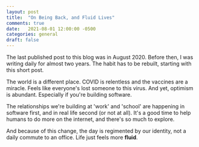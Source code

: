 ```yaml
---
layout: post
title:  "On Being Back, and Fluid Lives"
comments: true
date:   2021-08-01 12:00:00 -0500
categories: general
draft: false
---
```


The last published post to this blog was in August 2020. Before then, I was writing daily for almost two years. The habit has to be rebuilt, starting with this short post. 

The world is a different place. COVID is relentless and the vaccines are a miracle. Feels like everyone's lost someone to this virus. And yet, optimism is abundant. Especially if you're building software.

The relationships we're building at 'work' and 'school' are happening in software first, and in real life second (or not at all). It's a good time to help humans to do more on the internet, and there's so much to explore.

And because of this change, the day is regimented by our identity, not a daily commute to an office. Life just feels more **fluid**.